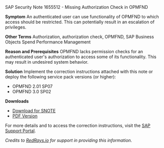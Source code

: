 SAP Security Note 1655512 - Missing Authorization Check in OPMFND

**Symptom**
An authenticated user can use functionality of OPMFND to which access should be restricted. This can potentially result in an escalation of privileges.

**Other Terms**
Authorization, authorization check, OPMFND, SAP Business Objects Spend Performance Management

**Reason and Prerequisites**
OPMFND lacks permission checks for an authenticated user's authorization to access some of its functionality. This may result in undesired system behavior.

**Solution**
Implement the correction instructions attached with this note or deploy the following service pack versions (or higher):
- OPMFND 2.01 SP07
- OPMFND 3.0 SP02

**Downloads**
- [Download for SNOTE](https://me.sap.com/notes/0040000009831012017)
- [PDF Version](https://me.sap.com/sap/support/sfm/notes/print/0001655512?language=en-US&token=9F67652D5EFDECC45FD37DDCF4A7477F)

For more details and to access the correction instructions, visit the [SAP Support Portal](https://me.sap.com/notes/0001655512).

*Credits to [RedRays.io](https://redrays.io) for support in providing this information.*